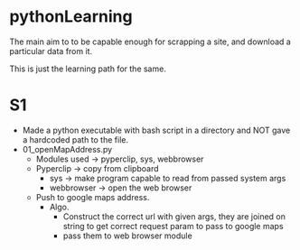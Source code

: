 # pythonLearning

The main aim to to be capable enough for scrapping a <specific> site, and download a particular data from it.
  
This is just the learning path for the same.

# S1
- Made a python executable with bash script in a directory and NOT gave a hardcoded path to the file.
- 01_openMapAddress.py
  - Modules used	-> pyperclip, sys, webbrowser
  - Pyperclip			-> copy from clipboard
	- sys						-> make program capable to read from passed system args
	- webbrowser		-> open the web browser
  - Push to google maps address.
	- Algo.
		- Construct the correct url with given args, they are joined on string to get correct request param to pass to google maps
		- pass them to web browser module
